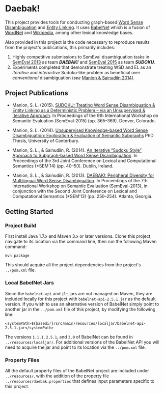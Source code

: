 # Daebak!

This project provides tools for conducting graph-based [Word Sense Disambiguation](https://en.wikipedia.org/wiki/Word-sense_disambiguation "Wikipedia Page for Word Sense Disambiguation") and [Entity Linking](https://en.wikipedia.org/wiki/Entity_linking "Wikipedia Page for Entity Linking"). It uses [BabelNet](http://babelnet.org/) which is a fusion of [WordNet](https://wordnet.princeton.edu/ "WordNet Home Page") and [Wikipedia](https://en.wikipedia.org/wiki/Main_Page "Wikipedia English Home Page"), among other lexical knowledge bases.


Also provided in this project is the code necessary to reproduce results from the project's publications, this primarily includes:

1. Highly competitive submissions to SemEval disambiguation tasks in [SemEval 2013](http://wwwusers.di.uniroma1.it/~navigli/pubs/Semeval_2013_Navigli_etal.pdf "SemEval-2013 Task 12: Multilingual Word Sense Disambiguation") as team **_DAEBAK!_** and [SemEval 2015](http://www.aclweb.org/anthology/S15-2049 "SemEval-2015 Task 13: Multilingual All-Words Sense Disambiguation and Entity Linking") as team **_SUDOKU_**.
2. Experiments completed that demonstrate treating WSD and EL as an _iterative_ and _interactive_ Sudoku-like problem  as beneficial over _conventional_ disambiguation (_see_ [Manion & Sainudiin 2014](http://stevemanion.com/pdfs/Manion&Sainudiin2014(StarSEM).pdf "An Iterative “Sudoku Style” Approach to Subgraph-based Word Sense Disambiguation")).

## Project  Publications

* Manion, S. L. (2015).  [SUDOKU: Treating Word Sense Disambiguation & Entity Linking as a Deterministic Problem – via an Unsupervised & Iterative Approach](http://stevemanion.com/pdfs/Manion2015(SemEval-Task13).pdf "SUDOKU: Treating Word Sense Disambiguation & Entity Linking as a Deterministic Problem – via an Unsupervised & Iterative Approach"). In Proceedings of the 9th International Workshop on Semantic Evaluation (SemEval-2015) (pp. 365–369). Denver, Colorado.

* Manion, S. L. (2014).  [Unsupervised Knowledge-based Word Sense Disambiguation: Exploration & Evaluation of Semantic Subgraphs](http://stevemanion.com/pdfs/SteveLawrenceManion2014(PhD-Thesis).pdf "Unsupervised Knowledge-based Word Sense Disambiguation: Exploration & Evaluation of Semantic Subgraphs") PhD Thesis, University of Canterbury.

* Manion, S. L., & Sainudiin, R. (2014).  [An Iterative “Sudoku Style” Approach to Subgraph-based Word Sense Disambiguation](http://stevemanion.com/pdfs/Manion&Sainudiin2014(StarSEM).pdf "An Iterative “Sudoku Style” Approach to Subgraph-based Word Sense Disambiguation"). In Proceedings of the 3rd Joint Conference on Lexical and Computational Semantics (*SEM’14) (pp. 40–50). Dublin, Ireland.

* Manion, S. L., & Sainudiin, R. (2013).  [DAEBAK!: Peripheral Diversity for Multilingual Word Sense Disambiguation](http://stevemanion.com/pdfs/Manion&Sainudiin2013(SemEval-Task12).pdf "DAEBAK!: Peripheral Diversity for Multilingual Word Sense Disambiguation"). In Proceedings of the 7th International Workshop on Semantic Evaluation (SemEval-2013), in conjunction with the Second Joint Conference on Lexical and Computational Semantics (*SEM’13) (pp. 250–254). Atlanta, Georgia.


## Getting Started

### Project Build ###
First install Java 1.7.x and Maven 3.x or later versions. Clone this project, navigate to its location via the command line, then run the following Maven command:

```
mvn package
```

This should acquire all the project dependencies from the project's ```../pom.xml``` file.

### Local BabelNet Jars ###
Since the ```babelnet-api``` and ```jlt``` jars are not managed on Maven, they are included locally for this project with ```babelnet-api-2.5.1.jar``` as the default version. If you wish to use an alternative version of BabelNet simply point to another jar in the ```../pom.xml``` file of this project, by modifying the following line:

```
<systemPath>${basedir}/src/main/resources/localjar/babelnet-api-2.5.1.jar</systemPath>
```

The versions ```1.1.1```, ```2.5.1```, and ```3.0``` of BabelNet can be found in ```../resources/localjar/```. For additional versions of the BabelNet API you will need to acquire the jar and point to its location via the ```../pom.xml``` file.


### Property Files ###
All the default property files of the BabelNet project are included under ```../resources/```, with the addition of the property file ```../resources/daebak.properties``` that defines input parameters specific to this project.


